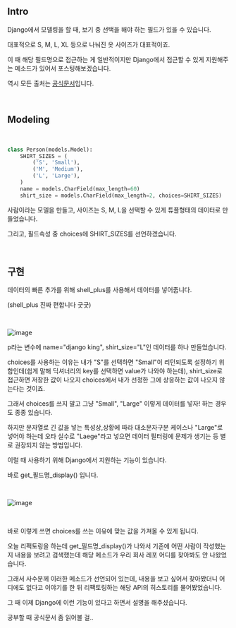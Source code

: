 ## Intro


Django에서 모델링을 할 때, 보기 중 선택을 해야 하는 필드가 있을 수 있습니다.


대표적으로 S, M, L, XL 등으로 나눠진 옷 사이즈가 대표적이죠.



이 때 해당 필드명으로 접근하는 게 일반적이지만 Django에서 접근할 수 있게 지원해주는 메소드가 있어서 포스팅해보겠습니다.



역시 모든 출처는 [공식문서](https://docs.djangoproject.com/en/4.0/ref/models/instances/#django.db.models.Model.get_FOO_display)입니다.

<br>

## Modeling

<br>

```python
class Person(models.Model):
    SHIRT_SIZES = (
        ('S', 'Small'),
        ('M', 'Medium'),
        ('L', 'Large'),
    )
    name = models.CharField(max_length=60)
    shirt_size = models.CharField(max_length=2, choices=SHIRT_SIZES)
```



사람이라는 모델을 만들고, 사이즈는 S, M, L을 선택할 수 있게 튜플형태의 데이터로 만들었습니다.


그리고, 필드속성 중 choices에 SHIRT_SIZES를 선언하겠습니다.



<br>

## 구현


데이터의 빠른 추가를 위해 shell_plus를 사용해서 데이터를 넣어줍니다.


(shell_plus 진짜 편합니다 굿굿)

<br>


![image](https://user-images.githubusercontent.com/88086271/154270732-32c7ac0d-18d1-48e1-8023-aeead27739f8.png)
<br>

p라는 변수에 name="django king", shirt_size="L"인 데이터를 하나 만들었습니다.



choices를 사용하는 이유는 내가 "S"를 선택하면 "Small"이 리턴되도록 설정하기 위함인데(쉽게 말해 딕셔너리의 key를 선택하면 value가 나와야 하는데), shirt_size로 접근하면 저장한 값이 나오지 choices에서 내가 선정한 그에 상응하는 값이 나오지 않는다는 것이죠.



그래서 choices를 쓰지 말고 그냥 "Small", "Large" 이렇게 데이터를 넣자! 하는 경우도 종종 있습니다.



하지만 문자열로 긴 값을 넣는 특성상,상황에 따라 대소문자구분 케이스나 "Large"로 넣어야 하는데 오타 실수로 "Laege"라고 넣으면 데이터 필터링에 문제가 생기는 등 별로 권장되지 않는 방법입니다.



이럴 때 사용하기 위해 Django에서 지원하는 기능이 있습니다.



바로 get_필드명_display() 입니다.

<br>


![image](https://user-images.githubusercontent.com/88086271/154270786-6938f039-de70-4a4d-95e4-59145ab73494.png)

<br>

바로 이렇게 쓰면 choices를 쓰는 이유에 맞는 값을 가져올 수 있게 됩니다.



오늘 리팩토링을 하는데 get_필드명_display()가 나와서 기존에 어떤 사람이 작성했는지 내용을 보려고 검색했는데 해당 메소드가 우리 회사 레포 어디를 찾아봐도 안 나왔었습니다.



그래서 사수분께 이러한 메소드가 선언되어 있는데, 내용을 보고 싶어서 찾아봤더니 어디에도 없다고 이야기를 한 뒤 리팩토링하는 해당 API의 히스토리를 물어봤었습니다.



그 때 이제 Django에 이런 기능이 있다고 하면서 설명을 해주셨습니다.



공부할 때 공식문서 좀 읽어볼 걸..
